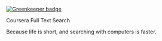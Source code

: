 
[![Greenkeeper badge](https://badges.greenkeeper.io/hsingh23/coursera-full-text-search.svg)](https://greenkeeper.io/)

Coursera Full Text Search

Because life is short, and searching with computers is faster.